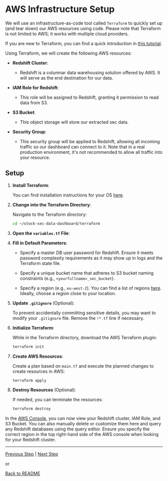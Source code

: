 # AWS Infrastructure Setup

We will use an infrastructure-as-code tool called `Terraform` to quickly set up (and tear down) our AWS resources using code. Please note that Terraform is not limited to AWS; it works with multiple cloud providers.

If you are new to Terraform, you can find a quick introduction in [this tutorial](https://learn.hashicorp.com/terraform?utm_source=terraform_io).

Using Terraform, we will create the following AWS resources:

* **Redshift Cluster**: 
  - Redshift is a columnar data warehousing solution offered by AWS. It will serve as the end destination for our data.

* **IAM Role for Redshift**:
  - This role will be assigned to Redshift, granting it permission to read data from S3.

* **S3 Bucket**:
  - This object storage will store our extracted sec data.

* **Security Group**:
  - This security group will be applied to Redshift, allowing all incoming traffic so our dashboard can connect to it. Note that in a real production environment, it's not recommended to allow all traffic into your resource.

## Setup

1. **Install Terraform**:

    You can find installation instructions for your OS [here](https://learn.hashicorp.com/tutorials/terraform/install-cli).

2. **Change into the Terraform Directory**:

    Navigate to the Terraform directory:

    ```bash
    cd ~/stock-sec-data-dashboard/terraform
    ```

3. **Open the `variables.tf` File**:

4. **Fill in Default Parameters**:

    - Specify a master DB user password for Redshift. Ensure it meets password complexity requirements as it may show up in logs and the Terraform state file.

    - Specify a unique bucket name that adheres to S3 bucket naming constraints (e.g., `<yourfullname>_sec_bucket`).

    - Specify a region (e.g., `eu-west-2`). You can find a list of regions [here](https://docs.aws.amazon.com/AmazonRDS/latest/UserGuide/Concepts.RegionsAndAvailabilityZones.html). Ideally, choose a region close to your location.

5. **Update `.gitignore`** (Optional):

    To prevent accidentally committing sensitive details, you may want to modify your `.gitignore` file. Remove the `!*.tf` line if necessary.

6. **Initialize Terraform**:

    While in the Terraform directory, download the AWS Terraform plugin:

    ```bash
    terraform init
    ```

7. **Create AWS Resources**:

    Create a plan based on `main.tf` and execute the planned changes to create resources in AWS:

    ```bash
    terraform apply
    ```

8. **Destroy Resources** (Optional):

    If needed, you can terminate the resources:

    ```bash
    terraform destroy
    ```

In the [AWS Console](https://aws.amazon.com/console/), you can now view your Redshift cluster, IAM Role, and S3 Bucket. You can also manually delete or customize them here and query any Redshift databases using the query editor. Ensure you specify the correct region in the top right-hand side of the AWS console when looking for your Redshift cluster.

---

[Previous Step](aws-setup.md) | [Next Step](config.md)

or

[Back to README](../README.md)